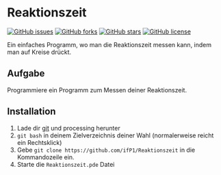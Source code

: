 # Reaktionszeit
[![GitHub issues](https://img.shields.io/github/issues/ifP1/Reaktionszeit)](https://github.com/ifP1/Reaktionszeit/issues) [![GitHub forks](https://img.shields.io/github/forks/ifP1/Reaktionszeit)](https://github.com/ifP1/Reaktionszeit/network) [![GitHub stars](https://img.shields.io/github/stars/ifP1/Reaktionszeit)](https://github.com/ifP1/Reaktionszeit/stargazers) [![GitHub license](https://img.shields.io/github/license/ifP1/Reaktionszeit)](https://github.com/ifP1/Reaktionszeit/blob/master/LICENSE)

Ein einfaches Programm, wo man die Reaktionszeit messen kann, indem man auf Kreise drückt.

## Aufgabe
Programmiere ein Programm zum Messen deiner Reaktionszeit.

## Installation
1. Lade dir [git](https://git-scm.com/downloads) und processing herunter
2. `git bash` in deinem Zielverzeichnis deiner Wahl (normalerweise reicht ein Rechtsklick)
3. Gebe `git clone https://github.com/ifP1/Reaktionszeit` in die Kommandozeile ein.
4. Starte die `Reaktionszeit.pde` Datei
